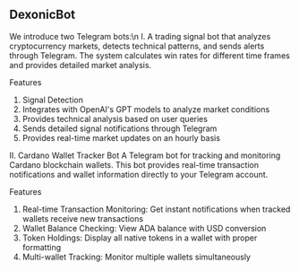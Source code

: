 ## DexonicBot
We introduce two Telegram bots:\n 
I. A trading signal bot that analyzes cryptocurrency markets, detects technical patterns, and sends alerts through Telegram. 
The system calculates win rates for different time frames and provides detailed market analysis.

Features
1. Signal Detection
2. Integrates with OpenAI's GPT models to analyze market conditions
3. Provides technical analysis based on user queries
4. Sends detailed signal notifications through Telegram
5. Provides real-time market updates on an hourly basis

II. Cardano Wallet Tracker Bot
A Telegram bot for tracking and monitoring Cardano blockchain wallets. This bot provides real-time transaction notifications and wallet information directly to your Telegram account.

Features
1. Real-time Transaction Monitoring: Get instant notifications when tracked wallets receive new transactions
2. Wallet Balance Checking: View ADA balance with USD conversion
3. Token Holdings: Display all native tokens in a wallet with proper formatting
4. Multi-wallet Tracking: Monitor multiple wallets simultaneously


